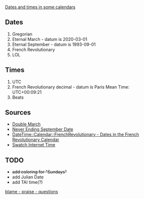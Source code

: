 [Dates and times in some calendars](http://gerikson.com/cgi-bin/eternal.cgi)

## Dates

1. Gregorian
2. Eternal March - datum is 2020-03-01
3. Eternal September - datum is 1993-09-01
4. French Revolutionary
5. LOL

## Times

1. UTC
2. French Revolutionary decimal - datum is Paris Mean Time: UTC+00:09:21
3. Beats

## Sources

* [Double March](https://www.jwz.org/blog/2021/03/double-march/)
* [Never Ending September Date](http://www.df7cb.de/projects/sdate/)
* [DateTime::Calendar::FrenchRevolutionary - Dates in the French Revolutionary Calendar](https://metacpan.org/pod/DateTime::Calendar::FrenchRevolutionary)
* [Swatch Internet Time](https://en.wikipedia.org/wiki/Swatch_Internet_Time)

## TODO

* <strike>add coloring for "Sundays"</strike>
* add Julian Date
* add TAI time(?)

[blame - praise - questions](https://mastodon.social/@gerikson)
